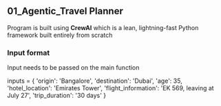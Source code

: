 ## 01_Agentic_Travel Planner
Program is built using **CrewAI** which is a lean, lightning-fast Python framework built entirely from scratch

### Input format 

Input needs to be passed on the main function

inputs = {
        'origin': 'Bangalore',
        'destination': 'Dubai',
        'age': 35,
        'hotel_location': 'Emirates Tower',
        'flight_information': 'EK 569, leaving at July 27',
        'trip_duration': '30 days'
    }
